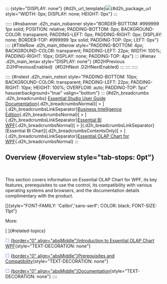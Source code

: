 ::: {style="DISPLAY: none"}
[](ms-xhelp:///?Id=d2h_url_template){#d2h_url_template}![](!package_url!){#d2h_package_url style="WIDTH: 0px; DISPLAY: none; HEIGHT: 0px"}
:::

::::: {#nsbanner .d2h_main_nsbanner style="BORDER-BOTTOM: #999999 1px solid; POSITION: relative; PADDING-BOTTOM: 0px; BACKGROUND-COLOR: transparent; PADDING-LEFT: 0px; PADDING-RIGHT: 0px; DISPLAY: none; BORDER-TOP: #999999 1px solid; PADDING-TOP: 0px; LEFT: 0px"}
:::: {#TitleRow .d2h_main_titlerow style="PADDING-BOTTOM: 4px; BACKGROUND-COLOR: transparent; PADDING-LEFT: 22px; WIDTH: 100%; PADDING-RIGHT: 10px; DISPLAY: none; PADDING-TOP: 4px"}
::: {#ienav .d2h_main_ienav style="DISPLAY: none"}
[](ms-xhelp:///?Id=4d89e52f-a14a-4da7-a710-b908bfbede08){#D2HPrevious .D2HPreviousEnabled}  [](ms-xhelp:///?Id=c9e2c023-2356-4ec4-8361-a1fa1faa5b45){#D2HNext .D2HNextEnabled}
:::
::::
:::::

:::: {#nstext .d2h_main_nstext style="PADDING-BOTTOM: 10px; BACKGROUND-COLOR: transparent; PADDING-LEFT: 22px; PADDING-RIGHT: 10px; HEIGHT: 100%; OVERFLOW: auto; PADDING-TOP: 5px" hasuserbackground="true" valign="bottom"}
::: {#d2h_breadcrumbs .d2h_breadcrumbs}
[Essential Studio User Guide Documentation](ms-xhelp:///?Id=12457748-09e3-4d74-a240-8e049cedf030){.d2h_breadcrumbsNormal}[ \> ]{.d2h_breadcrumbsLinkSeparator}[Business Intelligence Edition](ms-xhelp:///?Id=fdf33dd8-62b2-47b9-ad7b-fc50e590bca5){.d2h_breadcrumbsNormal}[ \> ]{.d2h_breadcrumbsLinkSeparator}[Essential BI WPF](ms-xhelp:///?Id=41e3d586-d922-4a01-8272-679fe4ae7343){.d2h_breadcrumbsNormal}[ \> ]{.d2h_breadcrumbsLinkSeparator}[Essential BI Chart]{.d2h_breadcrumbsContentsOnly}[ \> ]{.d2h_breadcrumbsLinkSeparator}[Essential OLAP Chart for WPF](ms-xhelp:///?Id=4d89e52f-a14a-4da7-a710-b908bfbede08){.d2h_breadcrumbsNormal}
:::

## Overview {#overview style="tab-stops: 0pt"}

 

This section covers information on Essential OLAP Chart for WPF, its key features, prerequisites to use the control, its compatibility with various operating systems and browsers, and the documentation details complimentary with the product.

[]{style="FONT-FAMILY: 'Calibri','sans-serif'; COLOR: black; FONT-SIZE: 11pt"} 

More:

[ ]{#related-topics}

[![](button.gif){border="0" align="absMiddle"}Introduction to Essential OLAP Chart WPF](ms-xhelp:///?Id=c9e2c023-2356-4ec4-8361-a1fa1faa5b45){style="TEXT-DECORATION: none"}

[![](button.gif){border="0" align="absMiddle"}Prerequisites and Compatibility](ms-xhelp:///?Id=62ee9f96-8b16-474b-b2fc-2cf325dc9230){style="TEXT-DECORATION: none"}

[![](button.gif){border="0" align="absMiddle"}Documentation](ms-xhelp:///?Id=85d8b42a-8b4a-4cdf-a2b8-e0ec283b4ac5){style="TEXT-DECORATION: none"}
::::
